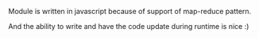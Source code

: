 Module is written in javascript because of support of map-reduce pattern.

And the ability to write and have the code update during runtime is nice :)